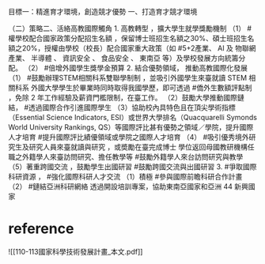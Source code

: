 目標一：精進育才環境，創造競才優勢 
一、打造育才競才環境 

（二）策略二、活絡高教國際觸角
         1.  高教轉型 ，擴大學生就學獎勵機制 
		   （1） #權學校配合國家政策分配招生名額 ，保留博士班招生名額之30%、碩士班招生名額之20%，授權由學校（校長）配合國家重大政策（如  #5+2產業、 AI 及 物聯網 產業、 半導體 、 資訊安全 、 食品安全 、 東南亞 等）及學校發展方向統籌分配。 
		   （2） #倍增外國學生獎學金預算
	   2. 結合優勢領域， 推動高教國際化發展
	       （1） #鼓勵辦理STEM相關科系雙聯學制制 ，並吸引外國學生來臺就讀 STEM 相關科系
		            外國大學學生於畢業時同時取得我國學歷，即可透過 #僑外生數額評點制 ，免除 2 年工作經驗及薪資門檻限制，在臺工作。
			（2）鼓勵大學推動國際鏈結， #透過國際合作引進國際學生
			（3）協助校內具特色且在頂尖學術指標（Essential Science Indicators, ESI）或世界大學排名（Quacquarelli Symonds World University Rankings, QS）等國際評比甚有優勢之領域／學院，提升國際人才培育 
			#提升國際評比績優領域或學院之國際人才培育
			（4） #吸引優秀境外研究生及研究人員來臺就讀與研究 ，或奬勵在臺完成博士 學位返回母國教研機構任職之外籍學人來臺訪問研究、擔任教學等
			#鼓勵外籍學人來台訪問研究與教學
			（5）著重跨國交流 ，鼓勵學生出國研習 #鼓勵跨國交流與出國研習
		3.  #爭取國際科研資源 ， #強化國際科研人才交流
		    （1）積極 #參與國際前瞻科研合作計畫
			（2） #鏈結亞洲科研網絡
			         透過開設培訓專案，協助東南亞國家和亞洲 44 新興國家
					 
					 
					 
# reference
![[110-113國家科學技術發展計畫_本文.pdf]]  